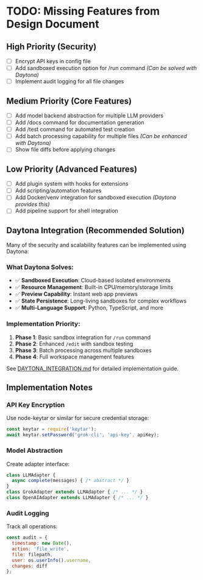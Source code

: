 # TODO: Missing Features from Design Document

## High Priority (Security)

- [ ] Encrypt API keys in config file
- [ ] Add sandboxed execution option for /run command *(Can be solved with Daytona)*
- [ ] Implement audit logging for all file changes

## Medium Priority (Core Features)

- [ ] Add model backend abstraction for multiple LLM providers
- [ ] Add /docs command for documentation generation
- [ ] Add /test command for automated test creation
- [ ] Add batch processing capability for multiple files *(Can be enhanced with Daytona)*
- [ ] Show file diffs before applying changes

## Low Priority (Advanced Features)

- [ ] Add plugin system with hooks for extensions
- [ ] Add scripting/automation features
- [ ] Add Docker/venv integration for sandboxed execution *(Daytona provides this)*
- [ ] Add pipeline support for shell integration

## Daytona Integration (Recommended Solution)

Many of the security and scalability features can be implemented using Daytona:

### What Daytona Solves:
- ✅ **Sandboxed Execution**: Cloud-based isolated environments
- ✅ **Resource Management**: Built-in CPU/memory/storage limits
- ✅ **Preview Capability**: Instant web app previews
- ✅ **State Persistence**: Long-living sandboxes for complex workflows
- ✅ **Multi-Language Support**: Python, TypeScript, and more

### Implementation Priority:
1. **Phase 1**: Basic sandbox integration for `/run` command
2. **Phase 2**: Enhanced `/edit` with sandbox testing
3. **Phase 3**: Batch processing across multiple sandboxes
4. **Phase 4**: Full workspace management features

See [DAYTONA_INTEGRATION.md](DAYTONA_INTEGRATION.md) for detailed implementation guide.

## Implementation Notes

### API Key Encryption
Use node-keytar or similar for secure credential storage:
```javascript
const keytar = require('keytar');
await keytar.setPassword('grok-cli', 'api-key', apiKey);
```

### Model Abstraction
Create adapter interface:
```javascript
class LLMAdapter {
  async complete(messages) { /* abstract */ }
}
class GrokAdapter extends LLMAdapter { /* ... */ }
class OpenAIAdapter extends LLMAdapter { /* ... */ }
```

### Audit Logging
Track all operations:
```javascript
const audit = {
  timestamp: new Date(),
  action: 'file_write',
  file: filepath,
  user: os.userInfo().username,
  changes: diff
};
``` 